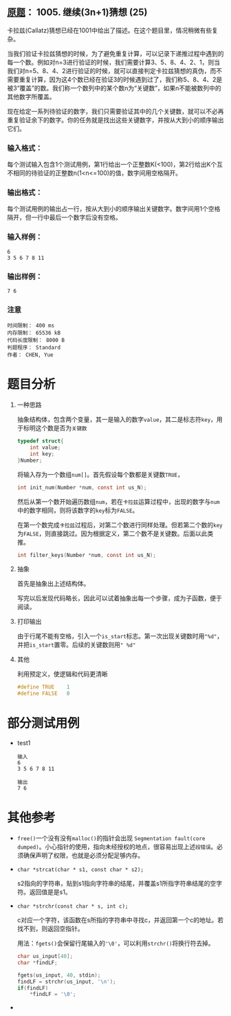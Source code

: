 ##	[原题](https://www.patest.cn/contests/pat-b-practise/1005)： 1005. 继续(3n+1)猜想 (25)

卡拉兹(Callatz)猜想已经在1001中给出了描述。在这个题目里，情况稍微有些复杂。

当我们验证卡拉兹猜想的时候，为了避免重复计算，可以记录下递推过程中遇到的每一个数。例如对n=3进行验证的时候，我们需要计算3、5、8、4、2、1，则当我们对n=5、8、4、2进行验证的时候，就可以直接判定卡拉兹猜想的真伪，而不需要重复计算，因为这4个数已经在验证3的时候遇到过了，我们称5、8、4、2是被3“覆盖”的数。我们称一个数列中的某个数n为“关键数”，如果n不能被数列中的其他数字所覆盖。

现在给定一系列待验证的数字，我们只需要验证其中的几个关键数，就可以不必再重复验证余下的数字。你的任务就是找出这些关键数字，并按从大到小的顺序输出它们。

###	输入格式：

每个测试输入包含1个测试用例，第1行给出一个正整数K(<100)，第2行给出K个互不相同的待验证的正整数n(1<n<=100)的值，数字间用空格隔开。

###	输出格式：

每个测试用例的输出占一行，按从大到小的顺序输出关键数字。数字间用1个空格隔开，但一行中最后一个数字后没有空格。

###	输入样例：

```
6
3 5 6 7 8 11
```

###	输出样例：

```
7 6
```

###	注意

```
时间限制： 400 ms
内存限制： 65536 kB
代码长度限制： 8000 B
判题程序： Standard
作者： CHEN, Yue
```

#	题目分析

1.	一种思路

	抽象结构体，包含两个变量，其一是输入的数字`value`，其二是标志符`key`，用于标明这个数是否为`关键数`

	```c
	typedef struct{
		int value;
		int key;
	}Number;
	```

	将输入存为一个数组`num[]`。首先假设每个数都是关键数`TRUE`，

	```c
	int init_num(Number *num, const int us_N);
	```

	然后从第一个数开始遍历数组`num`，若在`卡拉兹`运算过程中，出现的数字与`num`中的数字相同，则将该数字的`key`标为`FALSE`。

	在第一个数完成`卡拉兹`过程后，对第二个数进行同样处理。但若第二个数的`key`为`FALSE`，则直接跳过。因为根据定义，第二个数不是关键数。后面以此类推。

	```c
	int filter_keys(Number *num, const int us_N);
	```

2.	抽象

	首先是抽象出上述结构体。
	
	写完以后发现代码略长，因此可以试着抽象出每一个步骤，成为子函数，便于阅读。

3.	打印输出

	由于行尾不能有空格，引入一个`is_start`标志。第一次出现关键数时用`"%d"`，并把`is_start`置零。后续的关键数则用`" %d"`

3.	其他

	利用预定义，使逻辑和代码更清晰

	```c
	#define TRUE	1
	#define FALSE	0
	```

#	部分测试用例

*	test1

	```
	输入
	6
	3 5 6 7 8 11

	输出
	7 6
	```

#	其他参考

*	`free()`一个没有没有`malloc()`的指针会出现 `Segmentation fault(core dumped)`。小心指针的使用，指向未经授权的地点，很容易出现上述`段错误`。必须确保声明了权限，也就是必须分配足够内存。

*	`char *strcat(char * s1, const char * s2);`

	s2指向的字符串，贴到s1指向字符串的结尾，并覆盖s1所指字符串结尾的空字符。返回值是是s1。

*	`char *strchr(const char * s, int c);`

	c对应一个字符，该函数在s所指的字符串中寻找c，并返回第一个c的地址。若找不到，则返回空指针。

	用法：`fgets()`会保留行尾输入的`'\0'`，可以利用`strchr()`将换行符去掉。

	```c
	char us_input[40];
	char *findLF;

	fgets(us_input, 40, stdin);
	findLF = strchr(us_input, '\n');
	if(findLF)
		*findLF = '\0';
	```

*	<C Primer Plus>
